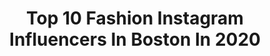 ---
title: Top 10 Fashion Instagram Influencers In Boston In 2020
description: >-
  Find top fashion Instagram influencers in Boston in 2020. Most popular hashtags: #boston #bostonblogger #liketkit #love.
platform: Instagram
profiles:
  - username: "lasantavega"
    fullname: >-
      Jessenia
    location: "United States"
    followers: 2334
    engagement: 971
    commentsToLikes: 0.100006
    avatar: "https://scontent-bos3-1.cdninstagram.com/v/t51.2885-19/11856665_1058820487504269_1121947282_a.jpg?_nc_ht=scontent-bos3-1.cdninstagram.com&_nc_ohc=PAROa7KK8iAAX_ddkwr&oh=244016aefef8b6816b558a9a894c224f&oe=5EBD2140"
    verified: false
    hashtags: "#nydesigner, #casting, #modelagency, #mua"
  - username: "ashleykaylamakeup"
    fullname: >-
      Ashley
    location: "United States"
    followers: 844687
    engagement: 316
    commentsToLikes: 0.014845
    avatar: "https://scontent-lhr8-1.cdninstagram.com/v/t51.2885-19/s320x320/67903407_2650297785087930_5772632888470142976_n.jpg?_nc_ht=scontent-lhr8-1.cdninstagram.com&_nc_ohc=X1425Rjw9r4AX_RmOS1&oh=1ca79df5bb7ec9d892c54d84838cc544&oe=5EBB3764"
    verified: false
    hashtags: "#givenchybeauty, #streetstyledaily, #wingedliner, #smokeyliner"
  - username: "sarahkbecker"
    fullname: >-
      Sarah Kate | Boston Blogger
    location: "United States"
    followers: 8881
    engagement: 666
    commentsToLikes: 0.152251
    avatar: "https://scontent-ams4-1.cdninstagram.com/v/t51.2885-19/s320x320/88204897_530154470955802_2884839862395994112_n.jpg?_nc_ht=scontent-ams4-1.cdninstagram.com&_nc_ohc=IAxm67hA8wcAX9rrL_o&oh=26077b680ab051b26426d915b10867e5&oe=5EBB93EE"
    verified: false
    hashtags: "#linkinbio, #fighttheburn, #becomingbross, #manimonday"
  - username: "styledbyjeanne"
    fullname: >-
      Jeanne Curry Mooney
    location: "United States"
    followers: 15767
    engagement: 336
    commentsToLikes: 0.370469
    avatar: "https://scontent-lhr8-1.cdninstagram.com/v/t51.2885-19/s320x320/21296290_1941399952785509_2383358858144776192_n.jpg?_nc_ht=scontent-lhr8-1.cdninstagram.com&_nc_ohc=CXwyh9BG4mEAX8h8rcv&oh=1f1b233b13df936d684f3ec520cdabd5&oe=5EBC1C23"
    verified: false
    hashtags: "#yellow, #quarantinestyle, #florals, #beaded"
  - username: "lisaalamode"
    fullname: >-
      Lisa Jean-Francois 🇭🇹
    location: "United States"
    followers: 37383
    engagement: 262
    commentsToLikes: 0.065513
    avatar: "https://scontent-lhr8-1.cdninstagram.com/v/t51.2885-19/s320x320/38025375_231474014238854_5880404041812410368_n.jpg?_nc_ht=scontent-lhr8-1.cdninstagram.com&_nc_ohc=L1srL-5t7N0AX_MTxay&oh=80c60afd1d19aa059d2d9c4df010c417&oe=5EBA0EBC"
    verified: false
    hashtags: "#naturalhair, #naturalista, #blackboy, #pisces"
  - username: "alyssakstevens"
    fullname: >-
      Alyssa Stevens
    location: "United States"
    followers: 6955
    engagement: 553
    commentsToLikes: 0.092185
    avatar: "https://scontent-lhr8-1.cdninstagram.com/v/t51.2885-19/s320x320/21827301_482541652122552_8374775435052974080_n.jpg?_nc_ht=scontent-lhr8-1.cdninstagram.com&_nc_ohc=RJ6kzRfdezkAX_JYVKX&oh=6678df32ba134cd6442ec1a1d2428a09&oe=5EBCE142"
    verified: false
    hashtags: "#longweekendvibes, #citystreets, #hermes, #floridasun"
  - username: "ashley15c"
    fullname: >-
      Ashley Cunningham
    location: "United States"
    followers: 23406
    engagement: 415
    commentsToLikes: 0.033512
    avatar: "https://scontent-ams4-1.cdninstagram.com/v/t51.2885-19/s320x320/92354111_1032208157174843_1832968162191081472_n.jpg?_nc_ht=scontent-ams4-1.cdninstagram.com&_nc_ohc=9OvqIfQiyowAX9xlxeh&oh=a0abe053a207380ba0ad23c24677d7ff&oe=5EBB20B1"
    verified: false
    hashtags: "#bostonma, #instadaily, #confidentlybeautiful, #boston"
  - username: "loannemenezes"
    fullname: >-
      LOANNE MENEZES
    location: "United States"
    followers: 45980
    engagement: 187
    commentsToLikes: 0.106116
    avatar: "https://scontent-ams4-1.cdninstagram.com/v/t51.2885-19/s320x320/87666027_621970718618853_8224282813248045056_n.jpg?_nc_ht=scontent-ams4-1.cdninstagram.com&_nc_ohc=BDMre6Ji4LkAX8iVy-E&oh=295249f80081ef166271b370020b90d2&oe=5EB9730E"
    verified: false
    hashtags: "#shoetrend, #capsuljewelry, #h2rosepartner, #pillowchallenge"
  - username: "sarah_rose_stuart"
    fullname: >-
      SRS
    location: "United States"
    followers: 18911
    engagement: 262
    commentsToLikes: 0.062524
    avatar: "https://scontent-lhr8-1.cdninstagram.com/v/t51.2885-19/s320x320/79176977_507827563185005_5936214861196296192_n.jpg?_nc_ht=scontent-lhr8-1.cdninstagram.com&_nc_ohc=1oT-cQ97Tu8AX-EfoGU&oh=153a8938cf79d8b90145aed842a1bd76&oe=5EBAB18F"
    verified: false
    hashtags: "#dsgives, #smallbusiness, #averystuartstpaddys, #colormedudley"
  - username: "just.ador"
    fullname: >-
      Ador Hashani 🇽🇰🇺🇸
    location: "United States"
    followers: 12469
    engagement: 329
    commentsToLikes: 0.081417
    avatar: "https://scontent-ams4-1.cdninstagram.com/v/t51.2885-19/s320x320/62375499_1080029315524269_9126430020779114496_n.jpg?_nc_ht=scontent-ams4-1.cdninstagram.com&_nc_ohc=ljJdP4whWYYAX_vgvY1&oh=2938639f1dad9eb21692776209ab28f7&oe=5EB87A4F"
    verified: false
    hashtags: "#bostonmodel, #feedthekids, #coronaviruslife, #trendsetter"
---